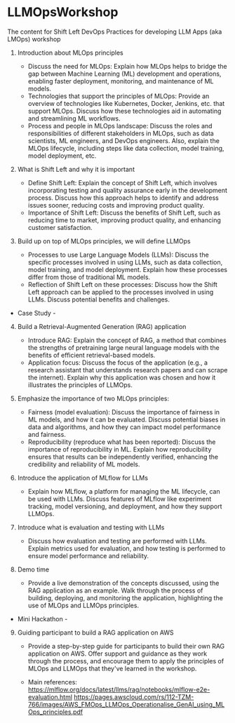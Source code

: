 # LLMOpsWorkshop
The content for Shift Left DevOps Practices for developing LLM Apps (aka LMOps) workshop

1. Introduction about MLOps principles
    - Discuss the need for MLOps: Explain how MLOps helps to bridge the gap between Machine Learning (ML) development and operations, enabling faster deployment, monitoring, and maintenance of ML models.
    - Technologies that support the principles of MLOps: Provide an overview of technologies like Kubernetes, Docker, Jenkins, etc. that support MLOps. Discuss how these technologies aid in automating and streamlining ML workflows.
    - Process and people in MLOps landscape: Discuss the roles and responsibilities of different stakeholders in MLOps, such as data scientists, ML engineers, and DevOps engineers. Also, explain the MLOps lifecycle, including steps like data collection, model training, model deployment, etc.

2. What is Shift Left and why it is important
    - Define Shift Left: Explain the concept of Shift Left, which involves incorporating testing and quality assurance early in the development process. Discuss how this approach helps to identify and address issues sooner, reducing costs and improving product quality.
    - Importance of Shift Left: Discuss the benefits of Shift Left, such as reducing time to market, improving product quality, and enhancing customer satisfaction.

3. Build up on top of MLOps principles, we will define LLMOps
    - Processes to use Large Language Models (LLMs): Discuss the specific processes involved in using LLMs, such as data collection, model training, and model deployment. Explain how these processes differ from those of traditional ML models.
    - Reflection of Shift Left on these processes: Discuss how the Shift Left approach can be applied to the processes involved in using LLMs. Discuss potential benefits and challenges.

- Case Study -

4. Build a Retrieval-Augmented Generation (RAG) application
    - Introduce RAG: Explain the concept of RAG, a method that combines the strengths of pretraining large neural language models with the benefits of efficient retrieval-based models.
    - Application focus: Discuss the focus of the application (e.g., a research assistant that understands research papers and can scrape the internet). Explain why this application was chosen and how it illustrates the principles of LLMOps.

5. Emphasize the importance of two MLOps principles:
    - Fairness (model evaluation): Discuss the importance of fairness in ML models, and how it can be evaluated. Discuss potential biases in data and algorithms, and how they can impact model performance and fairness.
    - Reproducibility (reproduce what has been reported): Discuss the importance of reproducibility in ML. Explain how reproducibility ensures that results can be independently verified, enhancing the credibility and reliability of ML models.

6. Introduce the application of MLflow for LLMs
    - Explain how MLflow, a platform for managing the ML lifecycle, can be used with LLMs. Discuss features of MLflow like experiment tracking, model versioning, and deployment, and how they support LLMOps.

7. Introduce what is evaluation and testing with LLMs
    - Discuss how evaluation and testing are performed with LLMs. Explain metrics used for evaluation, and how testing is performed to ensure model performance and reliability.

8. Demo time
    - Provide a live demonstration of the concepts discussed, using the RAG application as an example. Walk through the process of building, deploying, and monitoring the application, highlighting the use of MLOps and LLMOps principles.

- Mini Hackathon -

9. Guiding participant to build a RAG application on AWS
    - Provide a step-by-step guide for participants to build their own RAG application on AWS. Offer support and guidance as they work through the process, and encourage them to apply the principles of MLOps and LLMOps that they've learned in the workshop.
  
    - Main references:
https://mlflow.org/docs/latest/llms/rag/notebooks/mlflow-e2e-evaluation.html
https://pages.awscloud.com/rs/112-TZM-766/images/AWS_FMOps_LLMOps_Operationalise_GenAI_using_MLOps_principles.pdf
